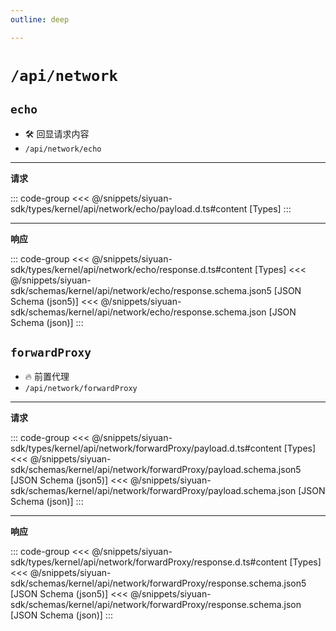 ```yaml
---
outline: deep

---
```


# `/api/network`

## `echo`

- 🛠 回显请求内容
- `/api/network/echo`

---
**请求**

::: code-group
<<< @/snippets/siyuan-sdk/types/kernel/api/network/echo/payload.d.ts#content [Types]
:::

---
**响应**

::: code-group
<<< @/snippets/siyuan-sdk/types/kernel/api/network/echo/response.d.ts#content [Types]
<<< @/snippets/siyuan-sdk/schemas/kernel/api/network/echo/response.schema.json5 [JSON Schema (json5)]
<<< @/snippets/siyuan-sdk/schemas/kernel/api/network/echo/response.schema.json [JSON Schema (json)]
:::

## `forwardProxy`

- 🔥 前置代理
- `/api/network/forwardProxy`

---
**请求**

::: code-group
<<< @/snippets/siyuan-sdk/types/kernel/api/network/forwardProxy/payload.d.ts#content [Types]
<<< @/snippets/siyuan-sdk/schemas/kernel/api/network/forwardProxy/payload.schema.json5 [JSON Schema (json5)]
<<< @/snippets/siyuan-sdk/schemas/kernel/api/network/forwardProxy/payload.schema.json [JSON Schema (json)]
:::

---
**响应**

::: code-group
<<< @/snippets/siyuan-sdk/types/kernel/api/network/forwardProxy/response.d.ts#content [Types]
<<< @/snippets/siyuan-sdk/schemas/kernel/api/network/forwardProxy/response.schema.json5 [JSON Schema (json5)]
<<< @/snippets/siyuan-sdk/schemas/kernel/api/network/forwardProxy/response.schema.json [JSON Schema (json)]
:::
